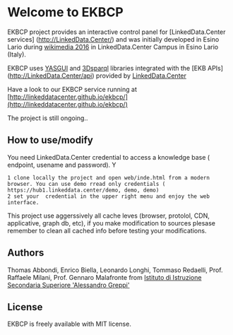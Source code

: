Welcome to EKBCP 
==============================

EKBCP project provides an interactive control panel for [LinkedData.Center services] (http://LinkedData.Center/) and was initially developed in Esino Lario 
during [wikimedia 2016](https://wikimania2016.wikimedia.org/wiki/Main_Page)  in LinkedData.Center Campus in Esino Lario (Italy). 

EKBCP uses [YASGUI](http://doc.yasgui.org/) and [3Dsparql](http://biohackathon.org/d3sparql/) libraries integrated with the [EKB APIs] (http://LinkedData.Center/api) provided by
 [LinkedData.Center](http://LinkedData.Center/)

Have a look to our EKBCP service running at [http://linkeddatacenter.github.io/ekbcp/](http://linkeddatacenter.github.io/ekbcp/)

The project is still ongoing..

## How to use/modify
You need LinkedData.Center credential to access a knowledge base ( endpoint, usename and password). Y

	1 clone locally the project and open web/inde.html from a modern browser. You can use demo rread only credentials ( https://hub1.linkeddata.center/demo, demo, demo)
	2 set your  credential in the upper right menu and enjoy the web interface. 
	
This project use aggerssively all cache leves (browser, protolol, CDN, applicative, graph db, etc), 
if you make modification to sources plesase remember to clean all cached info before testing your modifications.

## Authors
Thomas Abbondi, Enrico Biella, Leonardo Longhi, Tommaso Redaelli, Prof. Raffaele Milani, Prof. Gennaro Malafronte from  [Istituto di Istruzione Secondaria Superiore 'Alessandro Greppi'](http://www.issgreppi.gov.it/)

## License
EKBCP is freely available with MIT license.
